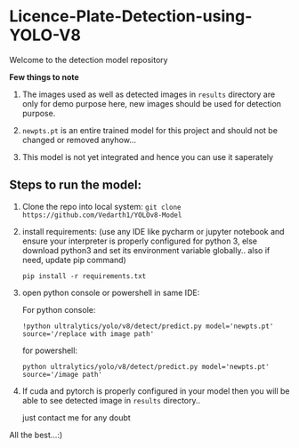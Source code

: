 # Licence-Plate-Detection-using-YOLO-V8

Welcome to the detection model repository

**Few things to note**

1. The images used as well as detected images in ``results`` directory are only for demo purpose here, new images should be used for detection purpose.

2. ``newpts.pt`` is an entire trained model for this project and should not be changed or removed anyhow...

3. This model is not yet integrated and hence you can use it saperately



## **Steps to run the model:** 

1. Clone the repo into local system: ``git clone https://github.com/Vedarth1/YOLOv8-Model``

2. install requirements: (use any IDE like pycharm or jupyter notebook and ensure your interpreter is properly configured for python 3, else download python3 and set its environment variable globally.. also if need, update pip command)

   ``pip install -r requirements.txt``

3. open python console or powershell in same IDE:

   For python console:

   ``!python ultralytics/yolo/v8/detect/predict.py model='newpts.pt' source='/replace with image path'``

   for powershell:

   ``python ultralytics/yolo/v8/detect/predict.py model='newpts.pt' source='/image path'``

4. If cuda and pytorch is properly configured in your model then you will be able to see detected image in ``results`` directory..

   just contact me for any doubt

All the best...:)
